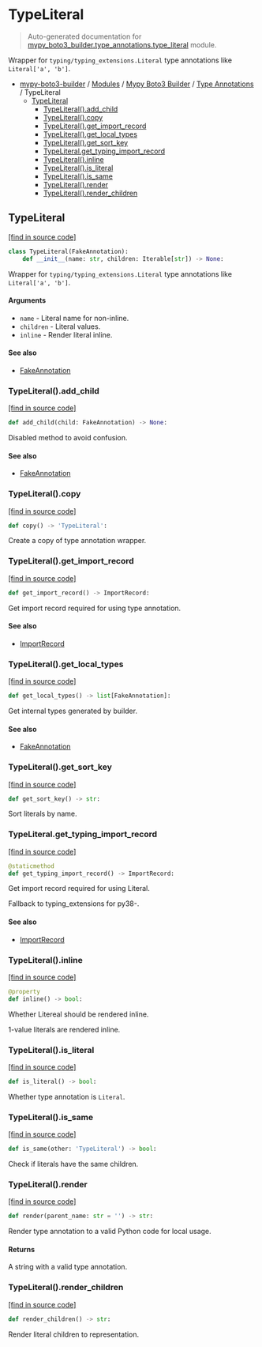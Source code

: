 # TypeLiteral

> Auto-generated documentation for [mypy_boto3_builder.type_annotations.type_literal](https://github.com/youtype/mypy_boto3_builder/blob/main/mypy_boto3_builder/type_annotations/type_literal.py) module.

Wrapper for `typing/typing_extensions.Literal` type annotations like `Literal['a', 'b']`.

- [mypy-boto3-builder](../../README.md#mypy_boto3_builder) / [Modules](../../MODULES.md#mypy-boto3-builder-modules) / [Mypy Boto3 Builder](../index.md#mypy-boto3-builder) / [Type Annotations](index.md#type-annotations) / TypeLiteral
    - [TypeLiteral](#typeliteral)
        - [TypeLiteral().add_child](#typeliteraladd_child)
        - [TypeLiteral().copy](#typeliteralcopy)
        - [TypeLiteral().get_import_record](#typeliteralget_import_record)
        - [TypeLiteral().get_local_types](#typeliteralget_local_types)
        - [TypeLiteral().get_sort_key](#typeliteralget_sort_key)
        - [TypeLiteral.get_typing_import_record](#typeliteralget_typing_import_record)
        - [TypeLiteral().inline](#typeliteralinline)
        - [TypeLiteral().is_literal](#typeliteralis_literal)
        - [TypeLiteral().is_same](#typeliteralis_same)
        - [TypeLiteral().render](#typeliteralrender)
        - [TypeLiteral().render_children](#typeliteralrender_children)

## TypeLiteral

[[find in source code]](https://github.com/youtype/mypy_boto3_builder/blob/main/mypy_boto3_builder/type_annotations/type_literal.py#L14)

```python
class TypeLiteral(FakeAnnotation):
    def __init__(name: str, children: Iterable[str]) -> None:
```

Wrapper for `typing/typing_extensions.Literal` type annotations like `Literal['a', 'b']`.

#### Arguments

- `name` - Literal name for non-inline.
- `children` - Literal values.
- `inline` - Render literal inline.

#### See also

- [FakeAnnotation](fake_annotation.md#fakeannotation)

### TypeLiteral().add_child

[[find in source code]](https://github.com/youtype/mypy_boto3_builder/blob/main/mypy_boto3_builder/type_annotations/type_literal.py#L110)

```python
def add_child(child: FakeAnnotation) -> None:
```

Disabled method to avoid confusion.

#### See also

- [FakeAnnotation](fake_annotation.md#fakeannotation)

### TypeLiteral().copy

[[find in source code]](https://github.com/youtype/mypy_boto3_builder/blob/main/mypy_boto3_builder/type_annotations/type_literal.py#L98)

```python
def copy() -> 'TypeLiteral':
```

Create a copy of type annotation wrapper.

### TypeLiteral().get_import_record

[[find in source code]](https://github.com/youtype/mypy_boto3_builder/blob/main/mypy_boto3_builder/type_annotations/type_literal.py#L89)

```python
def get_import_record() -> ImportRecord:
```

Get import record required for using type annotation.

#### See also

- [ImportRecord](../import_helpers/import_record.md#importrecord)

### TypeLiteral().get_local_types

[[find in source code]](https://github.com/youtype/mypy_boto3_builder/blob/main/mypy_boto3_builder/type_annotations/type_literal.py#L122)

```python
def get_local_types() -> list[FakeAnnotation]:
```

Get internal types generated by builder.

#### See also

- [FakeAnnotation](fake_annotation.md#fakeannotation)

### TypeLiteral().get_sort_key

[[find in source code]](https://github.com/youtype/mypy_boto3_builder/blob/main/mypy_boto3_builder/type_annotations/type_literal.py#L30)

```python
def get_sort_key() -> str:
```

Sort literals by name.

### TypeLiteral.get_typing_import_record

[[find in source code]](https://github.com/youtype/mypy_boto3_builder/blob/main/mypy_boto3_builder/type_annotations/type_literal.py#L75)

```python
@staticmethod
def get_typing_import_record() -> ImportRecord:
```

Get import record required for using Literal.

Fallback to typing_extensions for py38-.

#### See also

- [ImportRecord](../import_helpers/import_record.md#importrecord)

### TypeLiteral().inline

[[find in source code]](https://github.com/youtype/mypy_boto3_builder/blob/main/mypy_boto3_builder/type_annotations/type_literal.py#L36)

```python
@property
def inline() -> bool:
```

Whether Litereal should be rendered inline.

1-value literals are rendered inline.

### TypeLiteral().is_literal

[[find in source code]](https://github.com/youtype/mypy_boto3_builder/blob/main/mypy_boto3_builder/type_annotations/type_literal.py#L104)

```python
def is_literal() -> bool:
```

Whether type annotation is `Literal`.

### TypeLiteral().is_same

[[find in source code]](https://github.com/youtype/mypy_boto3_builder/blob/main/mypy_boto3_builder/type_annotations/type_literal.py#L116)

```python
def is_same(other: 'TypeLiteral') -> bool:
```

Check if literals have the same children.

### TypeLiteral().render

[[find in source code]](https://github.com/youtype/mypy_boto3_builder/blob/main/mypy_boto3_builder/type_annotations/type_literal.py#L56)

```python
def render(parent_name: str = '') -> str:
```

Render type annotation to a valid Python code for local usage.

#### Returns

A string with a valid type annotation.

### TypeLiteral().render_children

[[find in source code]](https://github.com/youtype/mypy_boto3_builder/blob/main/mypy_boto3_builder/type_annotations/type_literal.py#L69)

```python
def render_children() -> str:
```

Render literal children to representation.
